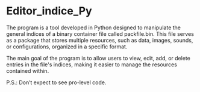 # Editor_indice_Py

The program is a tool developed in Python designed to manipulate the general indices of a binary container file called packfile.bin. This file serves as a package that stores multiple resources, such as data, images, sounds, or configurations, organized in a specific format.

The main goal of the program is to allow users to view, edit, add, or delete entries in the file's indices, making it easier to manage the resources contained within.

P.S.: Don’t expect to see pro-level code.

